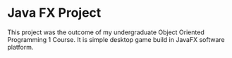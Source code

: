 
  <h1>Java FX Project</h1>
  <p>This project was the outcome of my undergraduate Object Oriented Programming 1 Course. It is simple desktop game build
  in JavaFX software platform.
  </p> 


